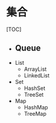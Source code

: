 # 集合

[TOC]

- Queue
  - 
- List
  - ArrayList
  - LinkedList
- Set
  - HashSet
  - TreeSet
- Map
  - HashMap
  - TreeMap